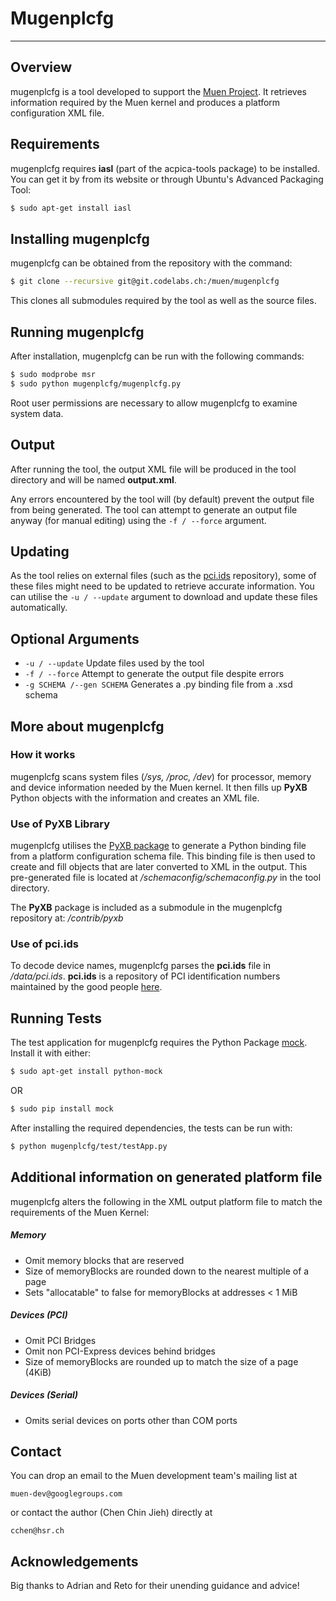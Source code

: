 Mugenplcfg
==========
****


Overview
--------

mugenplcfg is a tool developed to support the [Muen Project][1].
It retrieves information required by the Muen kernel and produces a platform
configuration XML file.


Requirements
--------

mugenplcfg requires **iasl** (part of the acpica-tools package) to be installed.
You can get it by from its website or through Ubuntu's Advanced Packaging Tool:

```sh	
$ sudo apt-get install iasl
```


Installing mugenplcfg
--------

mugenplcfg can be obtained from the repository with the command:

```sh
$ git clone --recursive git@git.codelabs.ch:/muen/mugenplcfg
```

This clones all submodules required by the tool as well as the source files.


Running mugenplcfg
--------

After installation, mugenplcfg can be run with the following commands:

```sh
$ sudo modprobe msr
$ sudo python mugenplcfg/mugenplcfg.py
```

Root user permissions are necessary to allow mugenplcfg to examine system data.


Output
--------

After running the tool, the output XML file will be produced in the tool
directory and will be named **output.xml**.

Any errors encountered by the tool will (by default) prevent the output file
from being generated. The tool can attempt to generate an output file anyway
(for manual editing) using the `-f / --force` argument.


Updating
--------

As the tool relies on external files (such as the [pci.ids][3] repository), some
of these files might need to be updated to retrieve accurate information.
You can utilise the `-u / --update` argument to download and update these files
automatically. 


Optional Arguments
--------

- `-u / --update`             Update files used by the tool
- `-f / --force`              Attempt to generate the output file despite errors
- `-g SCHEMA /--gen SCHEMA`   Generates a .py binding file from a .xsd schema


More about mugenplcfg
--------

### How it works

mugenplcfg scans system files (*/sys, /proc, /dev*) for processor, memory and
device information needed by the Muen kernel. It then fills up **PyXB** Python
objects with the information and creates an XML file.


### Use of PyXB Library

mugenplcfg utilises the [PyXB package][2] to generate
a Python binding file from a platform configuration schema file. This binding
file is then used to create and fill objects that are later converted to XML in
the output. This pre-generated file is located at 
*/schemaconfig/schemaconfig.py* in the tool directory.

The **PyXB** package is included as a submodule in the mugenplcfg repository at:
*/contrib/pyxb*


### Use of pci.ids

To decode device names, mugenplcfg parses the **pci.ids** file in
*/data/pci.ids*. **pci.ids** is a repository of PCI identification numbers 
maintained by the good people [here][3].


Running Tests
--------

The test application for mugenplcfg requires the Python Package
[mock][4]. Install it with either:

```sh
$ sudo apt-get install python-mock
```
OR
```sh
$ sudo pip install mock	
```

After installing the required dependencies, the tests can be run with:

```sh
$ python mugenplcfg/test/testApp.py
```

Additional information on generated platform file
--------

mugenplcfg alters the following in the XML output platform file to match the 
requirements of the Muen Kernel:

##### Memory
  - Omit memory blocks that are reserved
  - Size of memoryBlocks are rounded down to the nearest multiple of a page
  - Sets "allocatable" to false for memoryBlocks at addresses < 1 MiB

##### Devices (PCI)
  - Omit PCI Bridges
  - Omit non PCI-Express devices behind bridges
  - Size of memoryBlocks are rounded up to match the size of a page (4KiB)

##### Devices (Serial)
  - Omits serial devices on ports other than COM ports


Contact
--------

You can drop an email to the Muen development team's mailing list at

	muen-dev@googlegroups.com

or contact the author (Chen Chin Jieh) directly at

	cchen@hsr.ch


Acknowledgements
--------

Big thanks to Adrian and Reto for their unending guidance and advice!


[1]: http://muen.sk/ "Muen website"
[2]: http://pyxb.sourceforge.net/ "PyXB"
[3]: https://pci-ids.ucw.cz/ "The pci.ids repository"
[4]: https://mock.readthedocs.org/en/latest/ "Mock"
